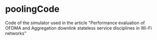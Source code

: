 # poolingCode
Code of the simulator used in the article "Performance evaluation of OFDMA and Aggregation downlink stateless service disciplines in Wi-Fi networks"
